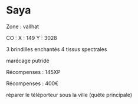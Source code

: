 # Saya

Zone : vallhat

CO : X : 149 Y : 3028

3 brindilles enchantés 4 tissus spectrales

marécage putride

Récompenses : 145XP

Récompenses : 400€

réparer le téléporteur sous la ville (quête principale)
